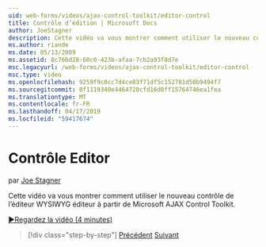 ```yaml
---
uid: web-forms/videos/ajax-control-toolkit/editor-control
title: Contrôle d’édition | Microsoft Docs
author: JoeStagner
description: Cette vidéo va vous montrer comment utiliser le nouveau contrôle de l’éditeur WYSIWYG éditeur à partir de Microsoft AJAX Control Toolkit.
ms.author: riande
ms.date: 05/13/2009
ms.assetid: 8c766d28-60c0-423b-afaa-7cb2a93f8d7e
msc.legacyurl: /web-forms/videos/ajax-control-toolkit/editor-control
msc.type: video
ms.openlocfilehash: 9259f9c0cc7d4ce03f71df5c152781d50b9494f7
ms.sourcegitcommit: 0f1119340e4464720cfd16d0ff15764746ea1fea
ms.translationtype: MT
ms.contentlocale: fr-FR
ms.lasthandoff: 04/17/2019
ms.locfileid: "59417674"
---
```

# <a name="editor-control"></a>Contrôle Editor

par [Joe Stagner](https://github.com/JoeStagner)

Cette vidéo va vous montrer comment utiliser le nouveau contrôle de l’éditeur WYSIWYG éditeur à partir de Microsoft AJAX Control Toolkit.

[&#9654;Regardez la vidéo (4 minutes)](https://channel9.msdn.com/Blogs/ASP-NET-Site-Videos/editor-control)

> [!div class="step-by-step"]
> [Précédent](combo-box.md)
> [Suivant](editor-control-custom.md)

